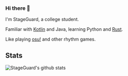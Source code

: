 ### Hi there 👋

I'm StageGuard, a college student.

Familiar with [Kotlin](http://kotlinlang.org) and Java, learning Python and [Rust](https://www.rust-lang.org).

Like playing [osu!](https://osu.ppy.sh/home) and other rhythm games.


## Stats

![StageGuard's github stats](https://github-readme-stats.vercel.app/api/?username=StageGuard&show_icons=true&title_color=fff&icon_color=79ff97&text_color=9f9f9f&bg_color=0D1117)
